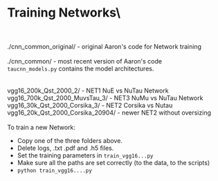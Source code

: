 Training Networks\
=================
\
\
./cnn_common_original/ - original Aaron's code for Network training\
\
./cnn_common/ - most recent version of Aaron's code\
`taucnn_models.py` contains the model architectures.\
\
\
vgg16_200k_Qst_2000_2/ - NET1 NuE vs NuTau Network\
vgg16_700k_Qst_2000_MuvsTau_3/ - NET3 NuMu vs NuTau Network\
vgg16_30k_Qst_2000_Corsika_3/ - NET2 Corsika vs Nutau\
vgg16_20k_Qst_2000_Corsika_20904/ - newer NET2 without oversizing\
\
To train a new Network:

- Copy one of the three folders above. 
- Delete logs, .txt .pdf and .h5 files.
- Set the training parameters in `train_vgg16...py` 
- Make sure all the paths are set correctly (to the data, to the scripts)
- `python train_vgg16....py`
